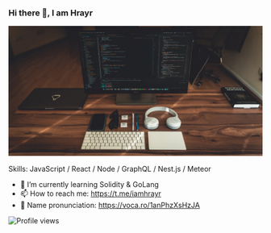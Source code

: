 

### Hi there 👋, I am Hrayr
![](https://raw.githubusercontent.com/iamhrayr/iamhrayr/master/cover.jpg)

Skills: JavaScript / React / Node / GraphQL / Nest.js / Meteor

<!-- - 🔭 I’m currently working on CodeSignal  -->
- 🌱 I’m currently learning Solidity & GoLang
- 📫 How to reach me: https://t.me/iamhrayr 
- 📢 Name pronunciation: https://voca.ro/1anPhzXsHzJA

<!-- ![Hrayr's GitHub stats](https://iamhrayr-github-stats.vercel.app/api?username=iamhrayr&custom_title=My%20GitHub%20stats&count_private=true&show_icons=true&theme=city_lights&include_all_commits=false&hide=stars) -->

<!-- ![Hrayr's GitHub stats](https://iamhrayr-github-stats.vercel.app/api/top-langs?username=iamhrayr&show_icons=true&layout=compact&theme=city_lights&hide=php,smarty) -->


<!--
![GitHub Activity Graph](https://activity-graph.herokuapp.com/graph?username=iamhrayr&theme=tokyo-night)  

![GitHub metrics](https://metrics.lecoq.io/iamhrayr) -->

<!-- ![Profile views](https://gpvc.arturio.dev/iamhrayr) -->
![Profile views](https://komarev.com/ghpvc/?username=iamhrayr)


